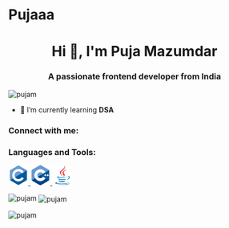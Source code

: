 # Pujaaa
<h1 align="center">Hi 👋, I'm Puja Mazumdar</h1>
<h3 align="center">A passionate frontend developer from India</h3>

<p align="left"> <img src="https://komarev.com/ghpvc/?username=pujam&label=Profile%20views&color=0e75b6&style=flat" alt="pujam" /> </p>

- 🌱 I’m currently learning **DSA**

<h3 align="left">Connect with me:</h3>
<p align="left">
</p>

<h3 align="left">Languages and Tools:</h3>
<p align="left"> <a href="https://www.cprogramming.com/" target="_blank" rel="noreferrer"> <img src="https://raw.githubusercontent.com/devicons/devicon/master/icons/c/c-original.svg" alt="c" width="40" height="40"/> </a> <a href="https://www.w3schools.com/cpp/" target="_blank" rel="noreferrer"> <img src="https://raw.githubusercontent.com/devicons/devicon/master/icons/cplusplus/cplusplus-original.svg" alt="cplusplus" width="40" height="40"/> </a> <a href="https://www.java.com" target="_blank" rel="noreferrer"> <img src="https://raw.githubusercontent.com/devicons/devicon/master/icons/java/java-original.svg" alt="java" width="40" height="40"/> </a> </p>

<p><img align="left" src="https://github-readme-stats.vercel.app/api/top-langs?username=pujam&show_icons=true&locale=en&layout=compact" alt="pujam" /></p>

<p>&nbsp;<img align="center" src="https://github-readme-stats.vercel.app/api?username=pujam&show_icons=true&locale=en" alt="pujam" /></p>

<p><img align="center" src="https://github-readme-streak-stats.herokuapp.com/?user=pujam&" alt="pujam" /></p>
